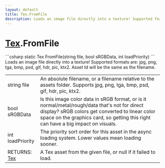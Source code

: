 ```yaml
---
layout: default
title: Tex.FromFile
description: Loads an image file directly into a texture! Supported formats are. jpg, png, tga, bmp, psd, gif, hdr, pic, ktx2. Asset Id will be the same as the filename.
---
```

# [Tex]({{site.url}}/Pages/StereoKit/Tex.html).FromFile

<div class='signature' markdown='1'>
```csharp
static Tex FromFile(string file, bool sRGBData, int loadPriority)
```
Loads an image file directly into a texture! Supported
formats are: jpg, png, tga, bmp, psd, gif, hdr, pic, ktx2. Asset Id
will be the same as the filename.
</div>

|  |  |
|--|--|
|string file|An absolute filename, or a filename relative             to the assets folder. Supports jpg, png, tga, bmp, psd, gif, hdr,             pic, ktx2.|
|bool sRGBData|Is this image color data in sRGB format,             or is it normal/metal/rough/data that's not for direct display?             sRGB colors get converted to linear color space on the graphics             card, so getting this right can have a big impact on visuals.|
|int loadPriority|The priority sort order for this asset             in the async loading system. Lower values mean loading sooner.|
|RETURNS: [Tex]({{site.url}}/Pages/StereoKit/Tex.html)|A Tex asset from the given file, or null if it failed to load.|




